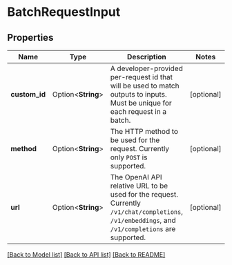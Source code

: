 # BatchRequestInput

## Properties

Name | Type | Description | Notes
------------ | ------------- | ------------- | -------------
**custom_id** | Option<**String**> | A developer-provided per-request id that will be used to match outputs to inputs. Must be unique for each request in a batch. | [optional]
**method** | Option<**String**> | The HTTP method to be used for the request. Currently only `POST` is supported. | [optional]
**url** | Option<**String**> | The OpenAI API relative URL to be used for the request. Currently `/v1/chat/completions`, `/v1/embeddings`, and `/v1/completions` are supported. | [optional]

[[Back to Model list]](../README.md#documentation-for-models) [[Back to API list]](../README.md#documentation-for-api-endpoints) [[Back to README]](../README.md)


